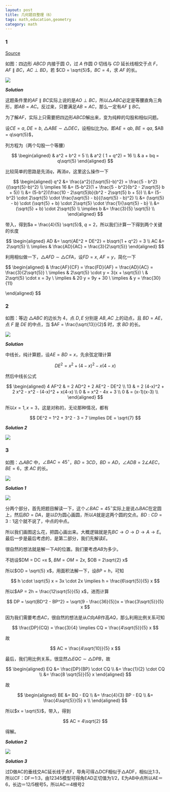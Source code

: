 ```yaml
---
layout: post 
title: 几何题目整理（6）
tags: math,education,geometry
category: math
---
```


### 1

[Source](https://www.bilibili.com/video/BV1L15EzvE1y/?spm_id_from=333.1387.upload.video_card.click&vd_source=2c3b1cf87d67c244536d57d4d5b68285)

如图：四边形 $ABCD$ 内接于圆 $O$，过 $A$ 作圆 $O$ 切线与 $CD$ 延长线相交于点 $F$，$AF \parallel BC$，$AC \perp BD$，若 $CD = \sqrt{5}$，$BC = 4$，求 $AF$ 的长。

![](https://crsando.github.io/images/2025-10-23/A-001.png)

***Solution***

这题条件里的$AF \parallel BC$实际上说的是$AO \perp BC$，所以$\triangle ABC$必定是等腰直角三角形，即$AB = AC$。反过来，只要满足$AB = AC$，那么一定有$AF \parallel BC$。

为了解$AF$，实际上只需要把四边形$ABCD$解出来，变为纯粹的勾股和相似问题。

设$CE = a$, $DE = b$, $\triangle ABE \sim \triangle DEC$，设相似比为$q$，即$AE = qb$, $BE = qa$, $AB = q\sqrt{5}$，

列方程为（两个勾股一个等腰）

$$
\begin{aligned}
    & a^2 + b^2 = 5 \\
    & a^2 ( 1 + q^2) = 16 \\
    & a + bq = q\sqrt{5}
\end{aligned}
$$

比较简单的思路是先消$q$，再消$a$，这里这么操作一下

$$
\begin{aligned}
    q^2 &= \frac{a^2}{(\sqrt{5}-b)^2} 
    = \frac{5 - b^2}{(\sqrt{5}-b)^2}  \\
    \implies 16 &= (5-b^2)(1 + \frac{5 - b^2}{b^2 - 2\sqrt{5} b + 5}) \\
    &= (5-b^2)(\frac{10 - 2\sqrt{5}b}{b^2 - 2\sqrt{5} b + 5}) \\
    &= (5-b^2) \cdot 2\sqrt{5} \cdot \frac{\sqrt{5} - b}{(\sqrt{5} - b)^2} \\
    &= (\sqrt{5} - b) \cdot (\sqrt{5} + b) \cdot 2\sqrt{5} \cdot \frac{1}{\sqrt{5} - b} \\
    &=  (\sqrt{5} + b) \cdot 2\sqrt{5} \\
    \implies b &= \frac{3}{5} \sqrt{5} \\
\end{aligned}
$$

带入，得到$a = \frac{4}{5} \sqrt{5}$, $q =2$，所以我们计算一下得到两个关键的长度

$$
\begin{aligned}
    AD &= \sqrt{AE^2 + DE^2} = b\sqrt{1 + q^2} = 3 \\
    AC &= 2\sqrt{5} \\
    \implies & \frac{AD}{AC} = \frac{3}{2\sqrt{5}}
\end{aligned}
$$

利用相似做一下，$\triangle AFD \sim \triangle CFA$，设$FD = x$, $AF = y$，简化一下

$$
\begin{aligned}
    & \frac{AF}{CF} = \frac{FD}{AF} = \frac{AD}{AC} = \frac{3}{2\sqrt{5}} \\
    \implies & 2\sqrt{5} \cdot y = 3(x + \sqrt{5}) \\
    & 2\sqrt{5} \cdot x = 3y \\
    \implies & 20 y = 9y + 30 \\
    \implies & y = \frac{30}{11}

\end{aligned}
$$

### 2

如图：等边 $\triangle ABC$ 的边长为 4，点 $D, E$ 分别是 $AB, AC$ 上的动点，且 $BD = AE$，点 $F$ 是 $DE$ 的中点，当 $AF = \frac{\sqrt{13}}{2}$ 时，求 $BD$ 的长。

![](https://crsando.github.io/images/2025-10-23/A-002.png)

***Solution***

中线长，纯计算题，设$AE = BD = x$，先余弦定理计算

$$
    DE^2 = x^2 + (4-x)^2 - x(4-x)
$$

然后中线长公式

$$
\begin{aligned}
    4 AF^2 & = 2 AD^2 + 2 AE^2 - DE^2  \\
    13 & = 2 (4-x)^2 + 2 x^2 - x^2 - (4-x)^2 + x(4-x)  \\
    0 & = x^2 - 4x + 3  \\
    0 & = (x-1)(x-3) \\
\end{aligned}
$$

所以$x= 1, x= 3$，这是对称的，无论那种情况，都有

$$
    DE^2 = 1^2 + 3^2 - 3 = 7 \implies DE = \sqrt{7}
$$

***Solution 2***

![](https://crsando.github.io/images/2025-10-23/A-002-Ans-2.png)

### 3

如图：$\triangle ABC$ 中，$\angle BAC = 45^\circ$，$BD = 3CD$，$BD = AD$，$\angle ADB = 2\angle AEC$，$BE = 6$，求 $AC$ 的长。

![](https://crsando.github.io/images/2025-10-23/A-003.png)

***Solution 1***

![](https://crsando.github.io/images/2025-10-23/A-003-Ans.png)

分两个部分，首先把题目解读一下，这个$\angle BAC =45^\circ$实际上是说$\triangle BAC$在定圆上，然后$BD = DA$，是以$D$为圆心画圆，所以$A$就是这两个圆的交点。$BD : CD = 3:1$这个就不说了，中点的中点。

所以我们画图这么花，把圆心画出来。大概逻辑就是先$BC \rightarrow O \rightarrow D \rightarrow A \rightarrow E$。最后一步是最后考虑的，是第二部分，我们先解读$E$。

很自然的想法就是解一下$A$的位置。我们要考虑$AB$为多少。

不妨设$DM = DC =x $, $BM = OM = 2x$, $OB = 2\sqrt{2} x$

所以$OD = \sqrt{5} x$，用面积法解一下，设$BP = h$，可知

$$
    h \cdot \sqrt{5} x = 3x \cdot 2x \implies h = \frac{6\sqrt{5}}{5} x
$$

所以$AP = 2h = \frac{12\sqrt{5}}{5} x$，进而计算

$$
    DP = \sqrt{BD^2 - BP^2} = \sqrt{9 - \frac{36}{5}}x = \frac{3\sqrt{5}}{5} x
$$

因为我们需要考虑$AC$，很自然的想法是从$C$向$AB$作高$AQ$，那么利用比例关系可知

$$
\frac{DP}{CQ} = \frac{3}{4} \implies CQ = \frac{4\sqrt{5}}{5} x
$$

故

$$
    AC = \frac{4\sqrt{10}}{5} x
$$

最后，我们用比例关系，很显然$\triangle EQC \sim \triangle DPB$，故

$$
\begin{aligned}
    EQ &= \frac{DP}{BP} \cdot CQ \\
        &= \frac{1}{2} \cdot CQ \\
        &= \frac{8 \sqrt{5}}{5} x
\end{aligned}
$$

故 

$$
\begin{aligned}
    BE &= BQ - EQ \\
        &= \frac{4}{3} BP - EQ \\
        &= \frac{4\sqrt{5}}{5} x \\
\end{aligned}
$$

所以$x = \sqrt{5}$，带入，得到

$$
    AC = 4\sqrt{2}
$$

得解。

***Solution 2***

![](https://crsando.github.io/images/2025-10-23/A-003-Ans-2.png)

***Solution 3***

过D做AC的垂线交AC延长线于点F，导角可得△DCF相似于△ADF，相似比1:3，所以CF：DF＝1:3，由12345模型可得角EAD正切值为1/2，E为AB中点所以AE＝6，长边＝12/5根号5，所以AC＝4根号2